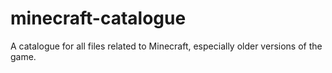# minecraft-catalogue
A catalogue for all files related to Minecraft, especially older versions of the game.
